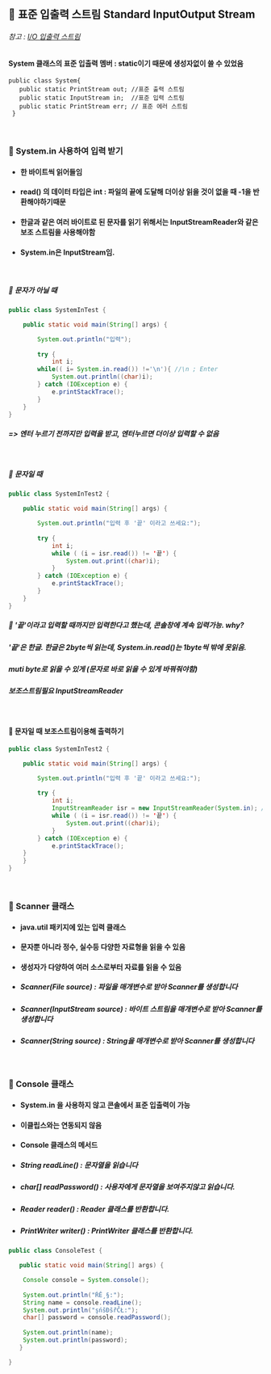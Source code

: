 ## :pushpin: 표준 입출력 스트림 Standard InputOutput Stream
###### 참고 : [I/O 입출력 스트림](https://github.com/6161990/TIL/blob/main/Java/IO%20Stream.md)
#### System 클래스의 표준 입출력 멤버 : static이기 때문에 생성자없이 쓸 수 있었음

    public class System{
       public static PrintStream out; //표준 출력 스트림
       public static InputStream in;  //표준 입력 스트림
       public static PrintStream err; // 표준 에러 스트림
     }
 
<br>

### :round_pushpin: System.in 사용하여 입력 받기
* #### 한 바이트씩 읽어들임
* #### read() 의 데이터 타입은 int : 파일의 끝에 도달해 더이상 읽을 것이 없을 때 -1을 반환해야하기때문
* #### 한글과 같은 여러 바이트로 된 문자를 읽기 위해서는 InputStreamReader와 같은 보조 스트림을 사용해야함
* #### System.in은 InputStream임.

<br>

##### :triangular_flag_on_post: 문자가 아닐 때
```java
public class SystemInTest {

	public static void main(String[] args) {

		System.out.println("입력");
		
		try {
			int i;
	    while(( i= System.in.read()) !='\n'){ //\n ; Enter
			System.out.println((char)i);
		} catch (IOException e) {
			e.printStackTrace();
		}	
	}
}
```
##### => 엔터 누르기 전까지만 입력을 받고, 엔터누르면 더이상 입력할 수 없음

<br>

##### :triangular_flag_on_post: 문자일 때
```java
public class SystemInTest2 {

	public static void main(String[] args) {

		System.out.println("입력 후 '끝' 이라고 쓰세요:");
		
		try {
			int i;
			while ( (i = isr.read()) != '끝') {  
				System.out.print((char)i);
			}
		} catch (IOException e) {
			e.printStackTrace();
		}
	}
}
```
##### :triangular_flag_on_post: '끝'이라고 입력할 때까지만 입력한다고 했는데, 콘솔창에 계속 입력가능. why?
#####    '끝'은 한글. 한글은 2byte씩 읽는데, System.in.read()는 1byte씩 밖에 못읽음.
#####     muti byte로 읽을 수 있게 (문자로 바로 읽을 수 있게 바꿔줘야함)
#####     보조스트림필요 InputStreamReader

<br>

#### :round_pushpin: 문자일 때 보조스트림이용해 출력하기
```java
public class SystemInTest2 {

	public static void main(String[] args) {

		System.out.println("입력 후 '끝' 이라고 쓰세요:");
		
		try {
			int i;
			InputStreamReader isr = new InputStreamReader(System.in); //보조스트림은 다른 스트림을 안에 받는다.
			while ( (i = isr.read()) != '끝') {
				System.out.print((char)i);
			}
		} catch (IOException e) {
			e.printStackTrace();
    }	
	}
}
```

<br>

### :round_pushpin: Scanner 클래스
* #### java.util 패키지에 있는 입력 클래스
* #### 문자뿐 아니라 정수, 실수등 다양한 자료형을 읽을 수 있음
* #### 생성자가 다양하여 여러 소스로부터 자료를 읽을 수 있음
 * ##### Scanner(File source) : 파일을 매개변수로 받아 Scanner를 생성합니다
 * ##### Scanner(InputStream source) : 바이트 스트림을 매개변수로 받아 Scanner를 생성합니다
 * ##### Scanner(String source) : String을 매개변수로 받아 Scanner를 생성합니다

<br>

### :round_pushpin: Console 클래스
* #### System.in 을 사용하지 않고 콘솔에서 표준 입출력이 가능
* #### 이클립스와는 연동되지 않음
* #### Console 클래스의 메서드
 * ##### String readLine() : 문자열을 읽습니다
 * ##### char[] readPassword() : 사용자에게 문자열을 보여주지않고 읽습니다.
 * ##### Reader reader() : Reader 클래스를 반환합니다.
 * ##### PrintWriter writer() : PrintWriter 클래스를 반환합니다.

```java
public class ConsoleTest {

   public static void main(String[] args) {

	Console console = System.console();
		
	System.out.println("ŔĚ¸§:");
	String name = console.readLine();
	System.out.println("şńšĐšřČŁ:");
	char[] password = console.readPassword();
		
	System.out.println(name);
	System.out.println(password);
   }

}
```
